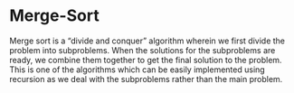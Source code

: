 # Merge-Sort
Merge sort is a “divide and conquer” algorithm wherein we first divide the problem into subproblems. When the solutions for the subproblems are ready, we combine them together to get the final solution to the problem. This is one of the algorithms which can be easily implemented using recursion as we deal with the subproblems rather than the main problem.
